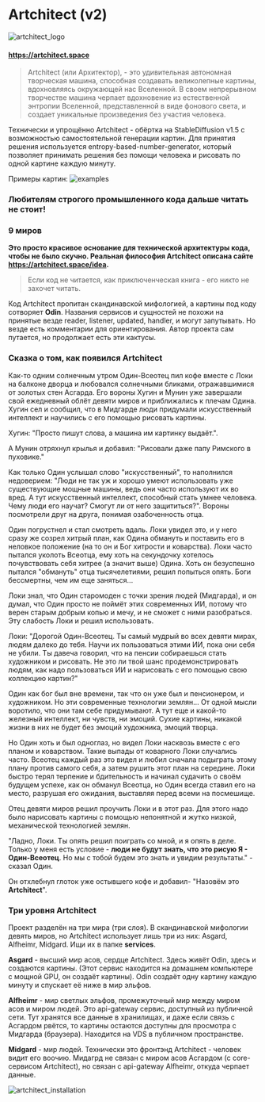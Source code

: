 # Artchitect (v2)

![artchitect_logo](https://github.com/artchitector/artchitect2/blob/main/files/images/logo_anim_92.gif)

#### https://artchitect.space

> Artchitect (или Архитектор), - это удивительная автономная творческая машина, способная создавать великолепные
> картины,
> вдохновляясь окружающей нас Вселенной. В своем непрерывном творчестве машина черпает вдохновение из естественной
> энтропии
> Вселенной, представленной в виде фонового света, и создает уникальные произведения без участия человека.

Технически и упрощённо Artchitect - обёртка на StableDiffusion v1.5 с возможностью самостоятельной генерации картин. Для
принятия решения используется entropy-based-number-generator, который позволяет принимать решения без помощи человека и
рисовать по одной картине каждую минуту.

Примеры картин:
![examples](https://github.com/artchitector/artchitect2/blob/main/files/images/description_five.jpg)

### Любителям строгого промышленного кода дальше читать не стоит!

### 9 миров

**Это просто красивое основание для технической архитектуры кода, чтобы не было скучно. Реальная философия Artchitect
описана сайте https://artchitect.space/idea.**

> Если код не читается, как приключенческая книга - его никто не захочет читать.

Код Artchitect пропитан скандинавской мифологией, а картины под коду сотворяет **Odin**. Названия
сервисов и сущностей не похожи на принятые везде reader, listener, updated, handler, и могут запутывать. Но везде есть
комментарии для ориентирования. Автор проекта сам путается, но продолжает есть эти кактусы.

### Сказка о том, как появился Artchitect

Как-то одним солнечным утром Один-Всеотец пил кофе вместе с Локи на балконе дворца и любовался солнечными бликами,
отражавшимися от золотых стен Асгарда. Его вороны Хугин и Мунин уже завершали
свой ежедневный облёт девяти миров и приближались к плечам Одина. Хугин сел и сообщил, что в Мидгарде люди придумали
искусственный интеллект и научились с его помощью рисовать картины.

Хугин: "Просто пишут слова, а машина им картинку выдаёт.".

А Мунин отряхнул крылья и добавил: "Рисовали даже папу Римского в пуховике."

Как только Один услышал слово "искусственный", то наполнился недоверием: "Люди не так уж и хорошо умеют использовать уже
существующие мощные машины, ведь они часто используют их во вред. А тут искусственный
интеллект, способный стать умнее человека. Чему люди его научат? Смогут ли от него защититься?". Вороны посмотрели друг
на друга, понимая озабоченность отца.

Один погрустнел и стал смотреть вдаль. Локи увидел это, и у него сразу же созрел хитрый план, как Одина обмануть и
поставить его в неловкое положение (на то он и Бог хитрости и коварства). Локи часто пытался уколоть Всеотца, ему
хоть на секундочку хотелось почувствовать себя хитрее (а значит выше) Одина. Хоть он безуспешно пытался "обмануть" отца
тысячелетиями, решил попыться опять. Боги бессмертны, чем им еще заняться...

Локи знал, что Один старомоден с точки зрения людей (Мидгарда), и он думал, что Один просто не поймёт этих современных
ИИ, потому что верен старым добрым копью и мечу, и не сможет с ними разобраться. Эту слабость Локи и решил использовать.

Локи: "Дорогой Один-Всеотец. Ты самый мудрый во всех девяти мирах, людям далеко до тебя. Научи их пользоваться этими ИИ,
пока они себя не убили. Ты давеча говорил, что на пенсии собираешься стать художником и рисовать. Не это ли твой шанс
продемонстрировать людям, как надо пользоваться ИИ и нарисовать с его помощью свою коллекцию картин?"

Один как бог был вне времени, так что он уже был и пенсионером, и художником. Но эти современные
технологии землян... От одной мысли воротило, что они там себе придумывают. А тут еще и какой-то железный интеллект, ни
чувств, ни эмоций. Сухие картины, никакой жизни в них не будет без эмоций художника, эмоций творца.

Но Один хоть и был одноглаз, но видел Локи насквозь вместе с его планом и коварством. Такие выпады от
коварного Локи случались часто. Всеотец каждый раз это видел и любил сначала подыграть этому плану против самого себя, а
затем рушить этот план на середине. Локи быстро терял терпение и бдительность и начинал
судачить о своём будущем успехе, как он обманул Всеотца, но Один всегда ставил его на место, разрушая его ожидания,
выставляя перед всеми на посмешище.

Отец девяти миров решил проучить Локи и в этот раз. Для этого надо было нарисовать картины с помощью непонятной
и жутко низкой, механической технологией землян.

"Ладно, Локи. Ты опять решил поиграть со мной, и я опять в деле. Только у меня есть условие - **люди не будут знать, что
это рисую Я - Один-Всеотец**. Но мы с тобой будем это знать и увидим результаты." - сказал Один.

Он отхлебнул глоток уже остывшего кофе и добавил- "Назовём это **Artchitect**".

### Три уровня Artchitect

Проект разделён на три мира (три слоя). В скандинавской мифологии девять миров, но Artchitect использует лишь три из
них: Asgard, Alfheimr, Midgard. Ищи их в папке **services**.

**Asgard** - высший мир асов, сердце Artchitect. Здесь живёт Odin, здесь и создаются картины. (Этот сервис находится на
домашнем компьютере с мощной GPU, он создаёт картины). Odin создаёт одну картину каждую минуту и спускает её ниже в мир
эльфов.

**Alfheimr** - мир светлых эльфов, промежуточный мир между миром асов и миром людей. Это api-gateway сервис, доступный
из публичной сети. Тут хранятся все данные в хранилищах, и даже если связь с Асгардом рвётся, то картины
остаются доступны для просмотра с Мидгарда (браузера). Находится на VDS в публичном пространстве.

**Midgard** - мир людей. Технически это фронтэнд Artchitect - человек видит его воочию. Мидагрд не связан с миром асов
Асгардом (с core-сервисом Artchitect), но связан с api-gateway Alfheimr, откуда черпает данные.

![artchitect_installation](https://github.com/artchitector/artchitect2/blob/main/files/images/artchitect_hardware.jpg)